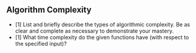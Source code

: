 ## Algorithm Complexity
* [1] List and briefly describe the types of algorithmic complexity. Be as clear and complete as necessary to demonstrate your mastery.
* [1] What time complexity do the given functions have (with respect to the specified input)?
